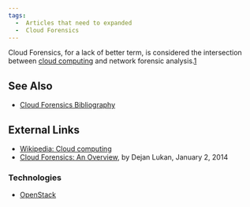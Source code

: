 ```yaml
---
tags:
  -  Articles that need to expanded
  -  Cloud Forensics 
---
```

Cloud Forensics, for a lack of better term, is considered the
intersection between [cloud
computing](http://en.wikipedia.org/wiki/Cloud_computing) and network
forensic
analysis.[1](http://resources.infosecinstitute.com/overview-cloud-forensics/)

## See Also

- [Cloud Forensics
  Bibliography](cloud_forensics_bibliography.md)

## External Links

- [Wikipedia: Cloud
  computing](http://en.wikipedia.org/wiki/Cloud_computing)
- [Cloud Forensics: An
  Overview](http://resources.infosecinstitute.com/overview-cloud-forensics/),
  by Dejan Lukan, January 2, 2014

### Technologies

- [OpenStack](http://www.openstack.org/)